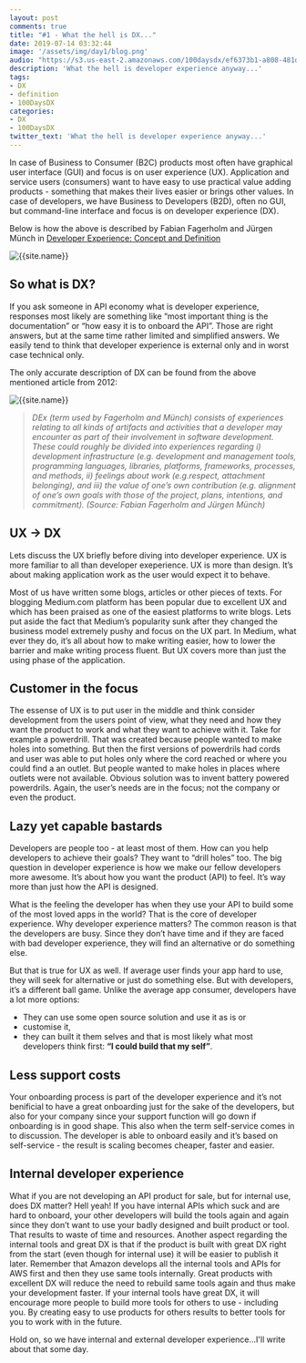 ```yaml
---
layout: post
comments: true
title: "#1 - What the hell is DX..."
date: 2019-07-14 03:32:44
image: '/assets/img/day1/blog.png'
audio: "https://s3.us-east-2.amazonaws.com/100daysdx/ef6373b1-a808-481d-9695-41f47a70671b.mp3"
description: 'What the hell is developer experience anyway...'
tags:
- DX 
- definition 
- 100DaysDX
categories:
- DX
- 100DaysDX
twitter_text: 'What the hell is developer experience anyway...'
---
```


In case of Business to Consumer (B2C) products most often have graphical user interface (GUI) and focus is on user experience (UX). Application and service users (consumers) want to have easy to use practical value adding products - something that makes their lives easier or brings other values. In case of developers, we have Business to Developers (B2D), often no GUI, but command-line interface and focus is on developer experience (DX). 

Below is how the above is described by Fabian Fagerholm and Jürgen Münch in <a href="https://ieeexplore.ieee.org/document/6225984">Developer Experience: Concept and Definition</a>

<img itemprop="image" src="{{site.baseurl}}/assets/img/day1/dx-table.png" alt="{{site.name}}">

## So what is DX?

If you ask someone in API economy what is developer experience, responses most likely are something like “most important thing is the documentation” or “how easy it is to onboard the API”. Those are right answers, but at the same time rather limited and simplified answers. We easily tend to think that developer experience is external only  and in worst case technical only.

The only accurate description of DX can be found from the above mentioned article from 2012: 

<img itemprop="image" src="{{site.baseurl}}/assets/img/day1/dx-1.png" alt="{{site.name}}">

> _DEx (term used by Fagerholm and Münch) consists of experiences relating to all kinds of artifacts and activities that a developer may encounter as part of their involvement in software development. These could roughly be divided into experiences regarding i) development infrastructure (e.g. development and management tools, programming languages, libraries, platforms, frameworks, processes, and methods, ii) feelings about work (e.g.respect, attachment belonging), and  iii) the value of one’s own contribution (e.g. alignment of one’s own goals with those of the project, plans, intentions, and commitment). (Source: Fabian Fagerholm and Jürgen Münch)_ 

## UX -> DX

Lets discuss the UX briefly before diving into developer experience. UX is more familiar to all than developer exeperience. UX is more than design. It’s about making application work as the user would expect it to behave. 

Most of us have written some blogs, articles or other pieces of texts. For blogging Medium.com platform has been popular due to excellent UX and which has been praised as one of the easiest platforms to write blogs. Lets put aside the fact that Medium’s popularity sunk after they changed the business model extremely pushy and focus on the UX part. In Medium, what ever they do, it’s all about how to make writing easier, how to lower the barrier and make writing process fluent.  But UX covers more than just the using phase of the application. 

## Customer in the focus

The essense of UX is to put user in the middle and think consider development from the users point of view, what they need and how they want the product to work and what they want to achieve with it. Take for example a powerdrill. That was created because people wanted to make holes into something. But then the first versions of powerdrils had cords and user was able to put holes only where the cord reached or where you could find a an outlet. But people wanted to make holes in places where outlets were not available. Obvious solution was to invent battery powered powerdrils. Again, the user’s needs are in the focus; not the company or even the product. 

## Lazy yet capable bastards

Developers are people too - at least most of them. How can you help developers to achieve their goals? They want to “drill holes” too. The big question in developer experience is how we make our fellow developers more awesome. It’s about how you want the product (API) to feel. It’s way more than just how the API is designed. 

What is the feeling the developer has when they use your API to build some of the most loved apps in the world? That is the core of developer experience. Why developer experience matters? The common reason is that the developers are busy. Since they don’t have time and if they are faced with bad developer experience, they will find an alternative or do something else. 

But that is true for UX as well. If average user finds your app hard to use, they will seek for alternative or just do something else. But with developers, it’s a different ball game. Unlike the average app consumer, developers have a lot more options: 

- They can use some open source solution and use it as is or 
- customise it, 
- they can built it them selves and that is most likely what most developers think first: **“I could build that my self”**. 

## Less support costs

Your onboarding process is part of the developer experience and it’s not benificial to have a great onboarding just for the sake of the developers, but also for your company since your support function will go down if onboarding is in good shape. This also when the term self-service comes in to discussion. The developer is able to onboard easily and it’s based on self-service - the result is scaling becomes cheaper, faster and easier. 

## Internal developer experience

What if you are not developing an API product for sale, but for internal use, does DX matter? Hell yeah! If you have internal APIs which suck and are hard to onboard, your other developers will build the tools again and again since they don’t want to use your badly designed and built product or tool. That results to waste of time and resources. Another aspect regarding the internal tools and great DX is that if the product is built with great DX right from the start (even though for internal use) it will be easier to publish it later. Remember that Amazon develops all the internal tools and APIs for AWS first and then they use same tools internally. Great products with excellent DX will reduce the need to rebuild same tools again and thus make your development faster. If your internal tools have great DX, it will encourage more people to build more tools for others to use - including you. By creating easy to use products for others results to better tools for you to work with in the future. 

Hold on, so we have internal and external developer experience...I'll write about that some day.


